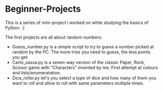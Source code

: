 # Beginner-Projects
This is a series of mini-project i worked on while studying the basics of Python. :)

The first projects are all about random numbers:
- Guess_number.py is a simple script to try to guess a number picked at random by the PC. The more tries you need to guess, the less points you get.
- Carto_sassa.py is a seven-way version of the classic Paper, Rock, Scissor game with "Characters" invented by me. First attempt at colours and lists/enumeratation.
- Dice_roller.py let's you select a type of dice and how many of them you want to roll and allow to roll with same parameters multiple times.
